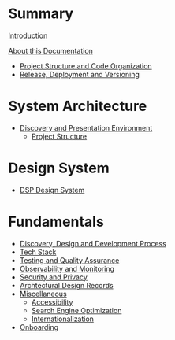 # Summary

[Introduction](./introduction.md)

[About this Documentation](./docs.md)

- [Project Structure and Code Organization](./repo_structure.md)
- [Release, Deployment and Versioning]()

# System Architecture

- [Discovery and Presentation Environment]()
  - [Project Structure](./dpe/project_structure.md)

# Design System

- [DSP Design System](./design_system/overview.md)

# Fundamentals

- [Discovery, Design and Development Process](./fundamentals/processes.md)
- [Tech Stack](./fundamentals/tech_stack.md)
- [Testing and Quality Assurance](./fundamentals/testing.md)
- [Observability and Monitoring]()
- [Security and Privacy]()
- [Archtectural Design Records]()
- [Miscellaneous]()
  - [Accessibility]()
  - [Search Engine Optimization]()
  - [Internationalization]()
- [Onboarding](./fundamentals/onboarding.md)
